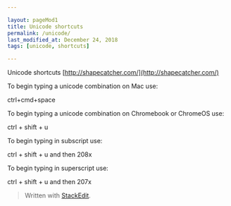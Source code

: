 ```yaml
---  

layout: pageMod1  
title: Unicode shortcuts
permalink: /unicode/  
last_modified_at: December 24, 2018
tags: [unicode, shortcuts]  

---  
```


Unicode shortcuts
[http://shapecatcher.com/](http://shapecatcher.com/)

  

To begin typing a unicode combination on Mac use:

ctrl+cmd+space

  

To begin typing a unicode combination on Chromebook or ChromeOS use:

ctrl + shift + u

  

To begin typing in subscript use:

ctrl + shift + u and then 208x

  

To begin typing in superscript use:

ctrl + shift + u and then 207x

> Written with  [StackEdit](https://stackedit.io/).

<!--stackedit_data:
eyJoaXN0b3J5IjpbNjY4OTY2MzA0XX0=
-->